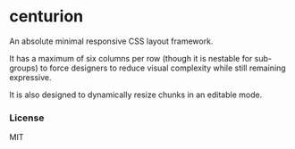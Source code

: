 # centurion

An absolute minimal responsive CSS layout framework.

It has a maximum of six columns per row (though it is nestable for sub-groups) to force designers to reduce visual complexity while still remaining expressive.

It is also designed to dynamically resize chunks in an editable mode.

### License

MIT
